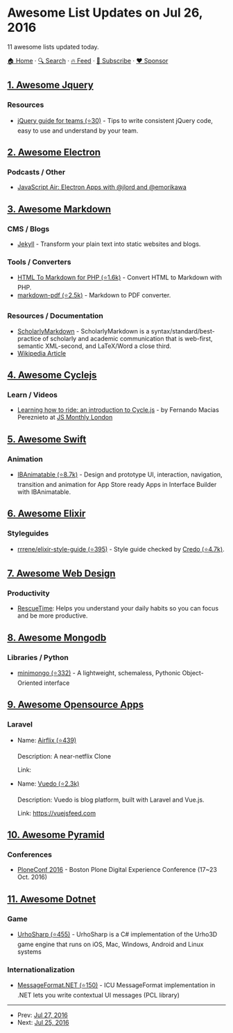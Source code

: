 # Awesome List Updates on Jul 26, 2016

11 awesome lists updated today.

[🏠 Home](/README.md) · [🔍 Search](https://www.trackawesomelist.com/search/) · [🔥 Feed](https://www.trackawesomelist.com/rss.xml) · [📮 Subscribe](https://trackawesomelist.us17.list-manage.com/subscribe?u=d2f0117aa829c83a63ec63c2f&id=36a103854c) · [❤️  Sponsor](https://github.com/sponsors/theowenyoung)



## [1. Awesome Jquery](/content/petk/awesome-jquery/README.md)

### Resources

*   [jQuery guide for teams (⭐30)](https://github.com/voorhoede/jquery-style-guide) - Tips to write consistent jQuery code, easy to use and understand by your team.

## [2. Awesome Electron](/content/sindresorhus/awesome-electron/README.md)

### Podcasts / Other

*   [JavaScript Air: Electron Apps with @jlord and @emorikawa](https://javascriptair.com/episodes/2016-07-06)

## [3. Awesome Markdown](/content/BubuAnabelas/awesome-markdown/README.md)

### CMS / Blogs

*   [Jekyll](https://jekyllrb.com/) - Transform your plain text into static websites and blogs.

### Tools / Converters

*   [HTML To Markdown for PHP (⭐1.6k)](https://github.com/thephpleague/html-to-markdown) - Convert HTML to Markdown with PHP.
*   [markdown-pdf (⭐2.5k)](https://github.com/alanshaw/markdown-pdf) - Markdown to PDF converter.

### Resources / Documentation

*   [ScholarlyMarkdown](http://scholarlymarkdown.com/) - ScholarlyMarkdown is a syntax/standard/best-practice of scholarly and academic communication that is web-first, semantic XML-second, and LaTeX/Word a close third.
*   [Wikipedia Article](https://en.wikipedia.org/wiki/Markdown)

## [4. Awesome Cyclejs](/content/cyclejs-community/awesome-cyclejs/README.md)

### Learn / Videos

*   [Learning how to ride: an introduction to Cycle.js](https://youtu.be/31URmaeNHSs) - by Fernando Macias Pereznieto at [JS Monthly London](http://www.meetup.com/js-monthly-london/)

## [5. Awesome Swift](/content/matteocrippa/awesome-swift/README.md)

### Animation

*   [IBAnimatable (⭐8.7k)](https://github.com/IBAnimatable/IBAnimatable) - Design and prototype UI, interaction, navigation, transition and animation for App Store ready Apps in Interface Builder with IBAnimatable.

## [6. Awesome Elixir](/content/h4cc/awesome-elixir/README.md)

### Styleguides

*   [rrrene/elixir-style-guide (⭐395)](https://github.com/rrrene/elixir-style-guide) - Style guide checked by [Credo (⭐4.7k)](https://github.com/rrrene/credo).

## [7. Awesome Web Design](/content/nicolesaidy/awesome-web-design/README.md)

### Productivity

*   [RescueTime](https://www.rescuetime.com): Helps you understand your daily habits so you can focus and be more productive.

## [8. Awesome Mongodb](/content/ramnes/awesome-mongodb/README.md)

### Libraries / Python

*   [minimongo (⭐332)](https://github.com/slacy/minimongo) - A lightweight, schemaless, Pythonic Object-Oriented interface

## [9. Awesome Opensource Apps](/content/unicodeveloper/awesome-opensource-apps/README.md)

### Laravel

- Name: [Airflix (⭐439)](https://github.com/wells/airflix)

  Description: A near-netflix Clone

  Link: 


- Name: [Vuedo (⭐2.3k)](https://github.com/vuedo/vuedo)

  Description: Vuedo is blog platform, built with Laravel and Vue.js.

  Link: <https://vuejsfeed.com>



## [10. Awesome Pyramid](/content/uralbash/awesome-pyramid/README.md)

### Conferences

*   [PloneConf 2016](https://2016.ploneconf.org/) - Boston Plone Digital Experience Conference (17\~23 Oct. 2016)

## [11. Awesome Dotnet](/content/quozd/awesome-dotnet/README.md)

### Game

*   [UrhoSharp (⭐455)](https://github.com/xamarin/urho) - UrhoSharp is a C# implementation of the Urho3D game engine that runs on iOS, Mac, Windows, Android and Linux systems

### Internationalization

*   [MessageFormat.NET (⭐150)](https://github.com/jeffijoe/MessageFormat.NET) - ICU MessageFormat implementation in .NET lets you write contextual UI messages (PCL library)

---

- Prev: [Jul 27, 2016](/content/2016/07/27/README.md)
- Next: [Jul 25, 2016](/content/2016/07/25/README.md)